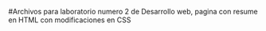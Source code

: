 #Archivos para laboratorio numero 2 de Desarrollo web, pagina con resume en HTML con modificaciones en CSS
